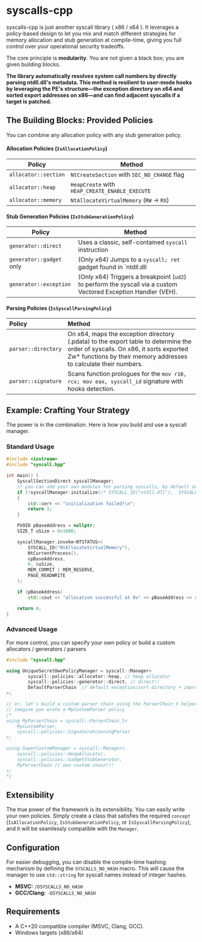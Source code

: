 # syscalls-cpp

syscalls-cpp is just another syscall library ( x86 / x64 ). It leverages a policy-based design to let you mix and match different strategies for memory allocation and stub generation at compile-time, giving you full control over your operational security tradeoffs.

The core principle is **modularity**. You are not given a black box; you are given building blocks.

**The library automatically resolves system call numbers by directly parsing ntdll.dll's metadata. This method is resilient to user-mode hooks by leveraging the PE's structure—the exception directory on x64 and sorted export addresses on x86—and can find adjacent syscalls if a target is patched.**

## The Building Blocks: Provided Policies

You can combine any allocation policy with any stub generation policy.

#### Allocation Policies (`IsAllocationPolicy`)

| Policy             | Method                                                |
| ------------------ | ----------------------------------------------------- | 
| `allocator::section` | `NtCreateSection` with `SEC_NO_CHANGE` flag           | 
| `allocator::heap`    | `HeapCreate` with `HEAP_CREATE_ENABLE_EXECUTE`        |
| `allocator::memory`    | `NtAllocateVirtualMemory` (`RW` -> `RX`)       |

#### Stub Generation Policies (`IsStubGenerationPolicy`)

| Policy                | Method                                              |
| --------------------- | ----------------------------------------------------|
| `generator::direct` | Uses a classic, self-contained `syscall` instruction|
| `generator::gadget` only | (Only x64) Jumps to a `syscall; ret` gadget found in `ntdll.dll|
| `generator::exception` | (Only x64) Triggers a breakpoint (`ud2`) to perform the syscall via a custom Vectored Exception Handler (VEH). |

#### Parsing Policies (`IsSyscallParsingPolicy`)
| Policy | Method |
| :--- | :--- |
| `parser::directory` | On x64, maps the exception directory (.pdata) to the export table to determine the order of syscalls. On x86, it sorts exported Zw* functions by their memory addresses to calculate their numbers. |
| `parser::signature` | Scans function prologues for the `mov r10, rcx; mov eax, syscall_id` signature with hooks detection. |


## Example: Crafting Your Strategy

The power is in the combination. Here is how you build and use a syscall manager.

### Standard Usage
```cpp
#include <iostream>
#include "syscall.hpp"

int main() {
    SyscallSectionDirect syscallManager;
    // you can add your own modules for parsing syscalls, by default only ntdll is parsed
    if (!syscallManager.initialize(/* SYSCALL_ID("ntdll.dll"),  SYSCALL_ID("win32u.dll")*/))
    {
        std::cerr << "initialization failed!\n";
        return 1;
    }

    PVOID pBaseAddress = nullptr;
    SIZE_T uSize = 0x1000;

    syscallManager.invoke<NTSTATUS>(
        SYSCALL_ID("NtAllocateVirtualMemory"),
        NtCurrentProcess(),
        &pBaseAddress,
        0, &uSize,
        MEM_COMMIT | MEM_RESERVE,
        PAGE_READWRITE
    );

    if (pBaseAddress)
        std::cout << "allocation successful at 0x" << pBaseAddress << std::endl;

    return 0;
}
```

### Advanced Usage

For more control, you can specify your own policy or build a custom allocators / generators / parsers

```cpp
#include "syscall.hpp"

using UniqueSecretOwnPolicyManager = syscall::Manager<
        syscall::policies::allocator::heap, // heap allocator
        syscall::policies::generator::direct, // direct!!
        DefaultParserChain  // default exception/sort directory + improved halo gates as a fallback is used
>;

// or, let's build a custom parser chain using the ParserChain_t helper
// imagine you wrote a MyCustomParser policy
/*
using MyParserChain = syscall::ParserChain_t<
    MyCustomParser,
    syscall::policies::SignatureScanningParser
>;

using SuperCustomManager = syscall::Manager<
    syscall::policies::HeapAllocator,
    syscall::policies::GadgetStubGenerator,
    MyParserChain // own custom chain!!!
>;
*/
```

## Extensibility

The true power of the framework is its extensibility. You can easily write your own policies. Simply create a class that satisfies the required `concept` (`IsAllocationPolicy`, `IsStubGenerationPolicy`, or `IsSyscallParsingPolicy`), and it will be seamlessly compatible with the `Manager`.

## Configuration

For easier debugging, you can disable the compile-time hashing mechanism by defining the `SYSCALLS_NO_HASH` macro. This will cause the manager to use `std::string` for syscall names instead of integer hashes.

-   **MSVC:** `/DSYSCALLS_NO_HASH`
-   **GCC/Clang:** `-DSYSCALLS_NO_HASH`

## Requirements

-   A C++20 compatible compiler (MSVC, Clang, GCC).
-   Windows targets (x86/x64)